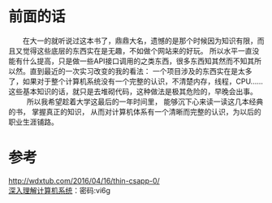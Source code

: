 # 前面的话
&emsp;&emsp;在大一的就听说过这本书了，鼎鼎大名，遗憾的是那个时候因为知识有限，而且又觉得这些底层的东西实在是无趣，不如做个网站来的好玩。 所以水平一直没能有什么提高，只是做一些API接口调用的之类东西，很多东西知其然而不知其所以然。直到最近的一次实习改变的我的看法： 一个项目涉及的东西实在是太多了，如果对于整个计算机系统没有一个完整的认识，不清楚内存，线程，CPU...... 这些基本知识的话，就只是去堆砌代码，这种做法是极其危险的，早晚会出事。    
&emsp;&emsp;所以我希望趁着大学这最后的一年时间里， 能够沉下心来读一读这几本经典的书， 掌握真正的知识， 从而对计算机体系有一个清晰而完整的认识，为以后的职业生涯铺路。

# 参考
http://wdxtub.com/2016/04/16/thin-csapp-0/    
[深入理解计算机系统](https://pan.baidu.com/s/1bUo2Xw)：密码:vi6g
